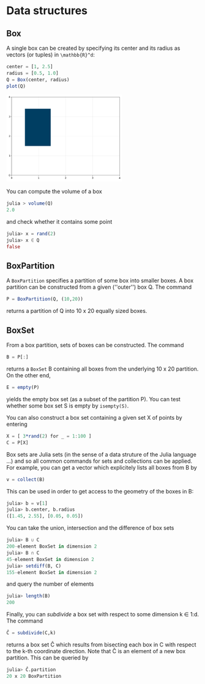 # Data structures

## Box

A single box can be created by specifying its center and its radius as vectors (or tuples) in `\mathbb{R}^d`:
```julia
center = [1, 2.5]
radius = [0.5, 1.0]
Q = Box(center, radius)
plot(Q)
```
<p><img src="images/box.svg" alt="Hénon attractor" width=60%/></p>

You can compute the volume of a box
```julia
julia > volume(Q)
2.0
```
and check whether it contains some point
```julia
julia> x = rand(2)
julia> x ∈ Q
false
```

## BoxPartition

A `BoxPartition` specifies a partition of some box into smaller boxes. A box partition can be constructed from a given (''outer'') box Q. The command  
```julia
P = BoxPartition(Q, (10,20))
```
returns a partition of Q into 10 x 20 equally sized boxes. 

## BoxSet
From a box partition, sets of boxes can be constructed. The command
```julia
B = P[:]
```
returns a `BoxSet` B containing all boxes from the underlying 10 x 20 partition. On the other end, 
```julia
E = empty(P)
```
yields the empty box set (as a subset of the partition P). You can test whether some box set S is empty by `isempty(S)`.

You can also construct a box set containing a given set X of points by entering
```julia
X = [ 3*rand(2) for _ = 1:100 ]
C = P[X]
```
Box sets are Julia sets (in the sense of a data struture of the Julia language ...) and so all common commands for sets and collections can be applied. For example, you can get a vector which explicitely lists all boxes from B by
```julia
v = collect(B)
```
This can be used in order to get access to the geometry of the boxes in B:
```julia
julia> b = v[1]
julia> b.center, b.radius
([1.45, 2.55], [0.05, 0.05])
```
You can take the union, intersection and the difference of box sets
```julia
julia> B ∪ C
200-element BoxSet in dimension 2
julia> B ∩ C
45-element BoxSet in dimension 2
julia> setdiff(B, C)
155-element BoxSet in dimension 2
```
and query the number of elements
```julia
julia> length(B)
200
```
Finally, you can _subdivide_ a box set with respect to some dimension k ∈ 1:d.  The command
```julia
Ĉ = subdivide(C,k)
```
returns a box set Ĉ which results from bisecting each box in C with respect to the k-th coordinate direction. Note that Ĉ is an element of a new box partition. This can be queried by
```julia
julia> Ĉ.partition
20 x 20 BoxPartition
```


